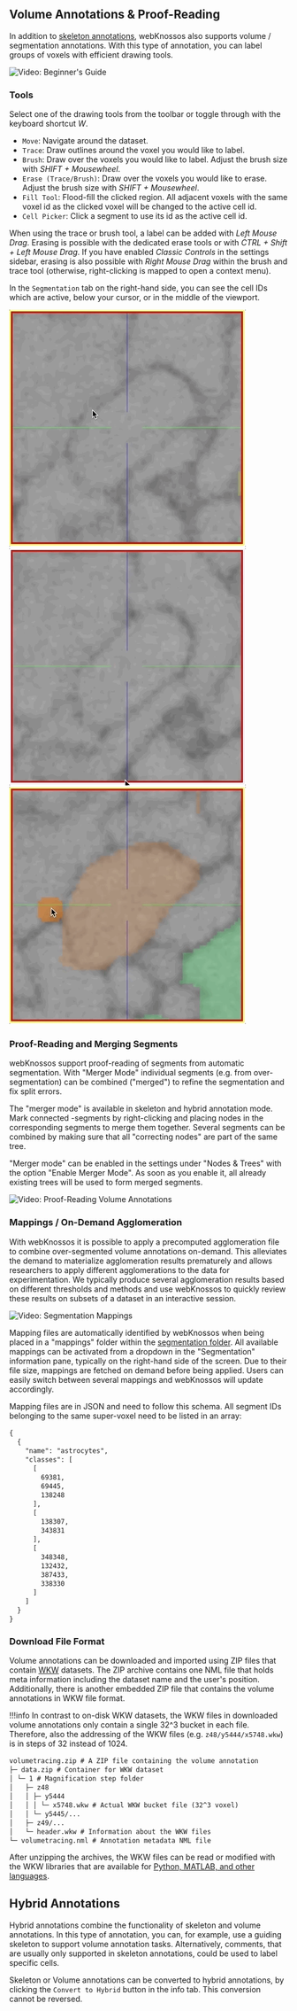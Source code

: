## Volume Annotations & Proof-Reading

In addition to [skeleton annotations](./skeleton_annotation.md), webKnossos also supports volume / segmentation annotations.
With this type of annotation, you can label groups of voxels with efficient drawing tools.

![Video: Beginner's Guide](https://www.youtube.com/watch?v=jsz0tc3tuKI&t=372s)


### Tools
Select one of the drawing tools from the toolbar or toggle through with the keyboard shortcut *W*.

- `Move`: Navigate around the dataset.
- `Trace`: Draw outlines around the voxel you would like to label.
- `Brush`: Draw over the voxels you would like to label. Adjust the brush size with *SHIFT + Mousewheel*.
- `Erase (Trace/Brush)`: Draw over the voxels you would like to erase. Adjust the brush size with *SHIFT + Mousewheel*.
- `Fill Tool`: Flood-fill the clicked region. All adjacent voxels with the same voxel id as the clicked voxel will be changed to the active cell id.
- `Cell Picker`: Click a segment to use its id as the active cell id.

When using the trace or brush tool, a label can be added with *Left Mouse Drag*.
Erasing is possible with the dedicated erase tools or with *CTRL + Shift + Left Mouse Drag*.
If you have enabled *Classic Controls* in the settings sidebar, erasing is also possible with *Right Mouse Drag* within the brush and trace tool (otherwise, right-clicking is mapped to open a context menu).

In the `Segmentation` tab on the right-hand side, you can see the cell IDs which are active, below your cursor, or in the middle of the viewport.

![Adding labels with the Trace tool](./images/volume_trace.gif)
![Adding labels with the Brush tool](./images/volume_brush.gif)
![Removing labels with the Brush tool](./images/volume_delete.gif)

### Proof-Reading and Merging Segments

webKnossos support proof-reading of segments from automatic segmentation. With "Merger Mode" individual segments (e.g. from over-segmentation) can be combined ("merged") to refine the segmentation and fix split errors. 

The "merger mode" is available in skeleton and hybrid annotation mode. Mark connected -segments by right-clicking and placing nodes in the corresponding segments to merge them together. Several segments can be combined by making sure that all "correcting nodes" are part of the same tree.

"Merger mode" can be enabled in the settings under "Nodes & Trees" with the option "Enable Merger Mode". As soon as you enable it, all already existing trees will be used to form merged segments.

![Video: Proof-Reading Volume Annotations](https://www.youtube.com/watch?v=Sq4AuWanK14)

### Mappings / On-Demand Agglomeration
With webKnossos it is possible to apply a precomputed agglomeration file to combine over-segmented volume annotations on-demand. This alleviates the demand to materialize agglomeration results prematurely and allows researchers to apply different agglomerations to the data for experimentation. We typically produce several agglomeration results based on different thresholds and methods and use webKnossos to quickly review these results on subsets of a dataset in an interactive session.

![Video: Segmentation Mappings](https://www.youtube.com/watch?v=ZmUqyIoA9Gw)

Mapping files are automatically identified by webKnossos when being placed in a "mappings" folder within the [segmentation folder](./data_formats.md#wkw-folder-structure). All available mappings can be activated from a dropdown in the "Segmentation" information pane, typically on the right-hand side of the screen. Due to their file size, mappings are fetched on demand before being applied. Users can easily switch between several mappings and webKnossos will update accordingly.

Mapping files are in JSON and need to follow this schema. All segment IDs belonging to the same super-voxel need to be listed in an array:  
```
{
  {
    "name": "astrocytes",
    "classes": [
      [
        69381,
        69445,
        138248
      ],
      [
        138307,
        343831
      ],
      [
        348348,
        132432,
        387433,
        338330
      ]
    ]
  }
}
```

<!-- ![An example of applying a mapping file to agglomerate individual segments from an automated over-segmentation. webKnossos applies the agglomeration on-demand and allows for quick reviews of different agglomeration strategies.](videos/11_mapping.mp4) -->

### Download File Format
Volume annotations can be downloaded and imported using ZIP files that contain [WKW](./data_formats.md#wkw-datasets) datasets.
The ZIP archive contains one NML file that holds meta information including the dataset name and the user's position.
Additionally, there is another embedded ZIP file that contains the volume annotations in WKW file format.

!!!info
    In contrast to on-disk WKW datasets, the WKW files in downloaded volume annotations only contain a single 32^3 bucket in each file.
    Therefore, also the addressing of the WKW files (e.g. `z48/y5444/x5748.wkw`) is in steps of 32 instead of 1024.

```
volumetracing.zip # A ZIP file containing the volume annotation
├─ data.zip # Container for WKW dataset
│ └─ 1 # Magnification step folder
│   ├─ z48
│   │ ├─ y5444
│   │ │ └─ x5748.wkw # Actual WKW bucket file (32^3 voxel)
│   │ └─ y5445/...
│   ├─ z49/...
│   └─ header.wkw # Information about the WKW files
└─ volumetracing.nml # Annotation metadata NML file
```

After unzipping the archives, the WKW files can be read or modified with the WKW libraries that are available for [Python, MATLAB, and other languages](https://github.com/scalableminds/webknossos-wrap/). 

## Hybrid Annotations

Hybrid annotations combine the functionality of skeleton and volume annotations.
In this type of annotation, you can, for example, use a guiding skeleton to support volume annotation tasks.
Alternatively, comments, that are usually only supported in skeleton annotations, could be used to label specific cells.

Skeleton or Volume annotations can be converted to hybrid annotations, by clicking the `Convert to Hybrid` button in the info tab.
This conversion cannot be reversed.
